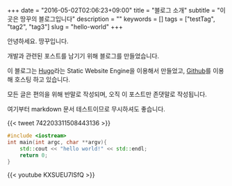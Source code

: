+++
date = "2016-05-02T02:06:23+09:00"
title = "블로그 소개"
subtitle = "이곳은 땅꾸의 블로그입니다"
description = ""
keywords = []
tags = ["testTag", "tag2", "tag3"]
slug = "hello-world"
+++

안녕하세요. 땅꾸입니다.

개발과 관련된 포스트를 남기기 위해 블로그를 만들었습니다.

이 블로그는 [Hugo](https://gohugo.io/)라는 Static Website Engine을 이용해서 만들었고, [Github](https://github.com/)를 이용해 호스팅 하고 있습니다.

모든 글은 편의을 위해 반말로 작성되며, 오직 이 포스트만 존댓말로 작성됩니다.

여기부터 markdown 문서 테스트이므로 무시하셔도 좋습니다.

{{< tweet 742203311508443136 >}}

```c++
#include <iostream>
int main(int argc, char **argv){
	std::cout << "hello world!" << std::endl;
	return 0;
}
```

{{< youtube KXSUEU7ISfQ >}}
